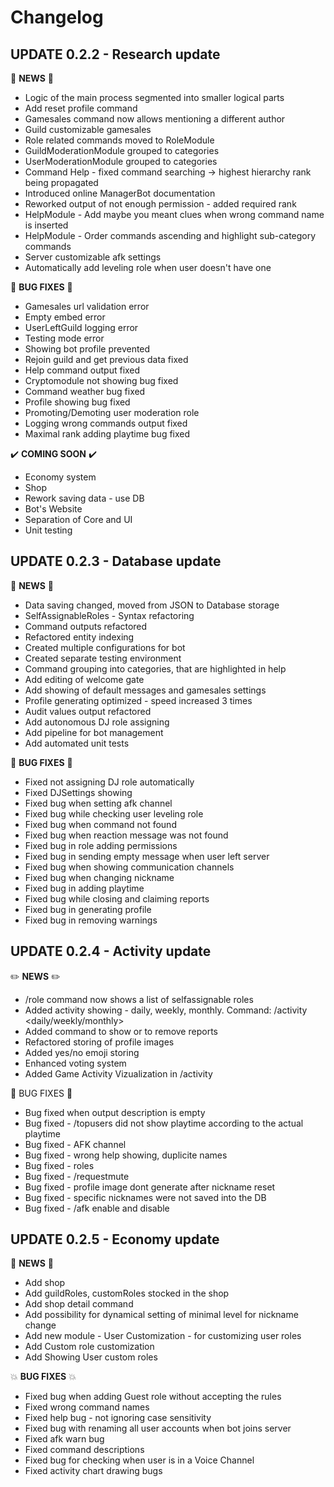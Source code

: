 # Changelog

## UPDATE 0.2.2 - Research update

💠 **NEWS** 💠 
- Logic of the main process segmented into smaller logical parts  
- Add reset profile command  
- Gamesales command now allows mentioning a different author  
- Guild customizable gamesales  
- Role related commands moved to RoleModule  
- GuildModerationModule grouped to categories  
- UserModerationModule grouped to categories  
- Command Help - fixed command searching -&gt; highest hierarchy rank being propagated  
- Introduced online ManagerBot documentation  
- Reworked output of not enough permission - added required rank  
- HelpModule - Add maybe you meant clues when wrong command name is inserted  
- HelpModule - Order commands ascending and highlight sub-category commands  
- Server customizable afk settings  
- Automatically add leveling role when user doesn't have one  

💮 **BUG FIXES** 💮 
- Gamesales url validation error  
- Empty embed error  
- UserLeftGuild logging error  
- Testing mode error  
- Showing bot profile prevented  
- Rejoin guild and get previous data fixed  
- Help command output fixed  
- Cryptomodule not showing bug fixed  
- Command weather bug fixed  
- Profile showing bug fixed  
- Promoting/Demoting user moderation role  
- Logging wrong commands output fixed  
- Maximal rank adding playtime bug fixed  
   
✔️ **COMING SOON** ✔️ 
- Economy system  
- Shop  
- Rework saving data - use DB  
- Bot's Website  
- Separation of Core and UI  
- Unit testing  





## UPDATE 0.2.3 - Database update

💎 **NEWS** 💎
- Data saving changed, moved from JSON to Database storage
- SelfAssignableRoles - Syntax refactoring
- Command outputs refactored
- Refactored entity indexing
- Created multiple configurations for bot
- Created separate testing environment
- Command grouping into categories, that are highlighted in help
- Add editing of welcome gate
- Add showing of default messages and gamesales settings
- Profile generating optimized - speed increased 3 times
- Audit values output refactored
- Add autonomous DJ role assigning
- Add pipeline for bot management
- Add automated unit tests

🐛 **BUG FIXES** 🐛
- Fixed not assigning DJ role automatically
- Fixed DJSettings showing
- Fixed bug when setting afk channel
- Fixed bug while checking user leveling role
- Fixed bug when command not found
- Fixed bug when reaction message was not found
- Fixed bug in role adding permissions
- Fixed bug in sending empty message when user left server
- Fixed bug when showing communication channels
- Fixed bug when changing nickname
- Fixed bug in adding playtime
- Fixed bug while closing and claiming reports
- Fixed bug in generating profile
- Fixed bug in removing warnings





## UPDATE 0.2.4 - Activity update

✏️ **NEWS** ✏️
- /role command now shows a list of selfassignable roles
- Added activity showing - daily, weekly, monthly. Command: /activity <daily/weekly/monthly>
- Added command to show or to remove reports
- Refactored storing of profile images
- Added yes/no emoji storing
- Enhanced voting system
- Added Game Activity Vizualization in /activity

🧯 BUG FIXES 🧯
- Bug fixed when output description is empty
- Bug fixed - /topusers did not show playtime according to the actual playtime
- Bug fixed - AFK channel
- Bug fixed - wrong help showing, duplicite names
- Bug fixed - roles
- Bug fixed - /requestmute
- Bug fixed - profile image dont generate after nickname reset
- Bug fixed - specific nicknames were not saved into the DB
- Bug fixed - /afk enable and disable





## UPDATE 0.2.5 - Economy update

🎐 **NEWS** 🎐
- Add shop
- Add guildRoles, customRoles stocked in the shop
- Add shop detail command
- Add possibility for dynamical setting of minimal level for nickname change
- Add new module - User Customization - for customizing user roles
- Add Custom role customization
- Add Showing User custom roles

💥 **BUG FIXES** 💥
- Fixed bug when adding Guest role without accepting the rules
- Fixed wrong command names
- Fixed help bug - not ignoring case sensitivity
- Fixed bug with renaming all user accounts when bot joins server
- Fixed afk warn bug
- Fixed command descriptions
- Fixed bug for checking when user is in a Voice Channel
- Fixed activity chart drawing bugs